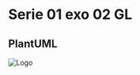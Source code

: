 # Serie 01 exo 02 GL
## PlantUML
![Logo](https://user-images.githubusercontent.com/103459799/200188267-e2e86185-79e2-45f3-94ab-43dd919e4f0a.png)


